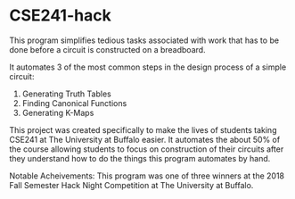 # CSE241-hack
This program simplifies tedious tasks associated with work that has to be done before a circuit is constructed on a breadboard.

It automates 3 of the most common steps in the design process of a simple circuit:
1. Generating Truth Tables 
2. Finding Canonical Functions
3. Generating K-Maps

This project was created specifically to make the lives of students taking CSE241 at The University at Buffalo easier.
It automates the about 50% of the course allowing students to focus on construction of their circuits after they understand 
how to do the things this program automates by hand.

Notable Acheivements:
This program was one of three winners at the 2018 Fall Semester Hack Night Competition at The University at Buffalo.
